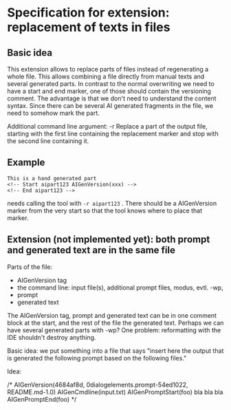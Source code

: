 # Specification for extension: replacement of texts in files

## Basic idea

This extension allows to replace parts of files instead of regenerating a whole file. This allows combining a file
directly from manual texts and several generated parts. In contrast to the normal overwriting we need to have a
start and end marker, one of those should contain the versioning comment. The advantage is that we don't need to
understand the content syntax. Since there can be several AI generated fragments in the file, we need to somehow
mark the part.

Additional command line argument:
-r <replacementmarker>   Replace a part of the output file, starting with the first line containing the replacement
marker and stop with the second line containing it.

## Example

```
This is a hand generated part
<!-- Start aipart123 AIGenVersion(xxx) -->
<!-- End aipart123 -->
```

needs calling the tool with `-r aipart123` . There should be a AIGenVersion marker from the very start so that
the tool knows where to place that marker.

## Extension (not implemented yet): both prompt and generated text are in the same file

Parts of the file:

- AIGenVersion tag
- the command line: input file(s), additional prompt files, modus, evtl. -wp,
- prompt
- generated text

The AIGenVersion tag, prompt and generated text can be in one comment block at the start, and the rest of the file the
generated text. Perhaps we can have several generated parts with -wp?
One problem: reformatting with the IDE shouldn't destroy anything.

Basic idea: we put something into a file that says "insert here the output that is generated the following prompt 
based on the following files."

Idea:

/* AIGenVersion(4684af8d, 0dialogelements.prompt-54ed1022, README.md-1.0)
AIGenCmdline(input.txt)
AIGenPromptStart(foo)
bla bla bla
AIGenPromptEnd(foo) */
